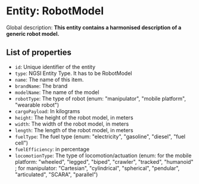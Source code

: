 Entity: RobotModel  
================
  
Global description: **This entity contains a harmonised description of a generic robot model.**  

## List of properties  


- `id`: Unique identifier of the entity  
- `type`: NGSI Entity Type. It has to be RobotModel  
- `name`: The name of this item.  
- `brandName`: The brand
- `modelName`: The name of the model
- `robotType`: The type of robot (enum: "manipulator", "mobile platform", "wearable robot")
- `cargoPayload`: In kilograms
- `height`: The height of the robot model, in meters
- `width`: The width of the robot model, in meters
- `length`: The length of the robot model, in meters
- `fuelType`: The fuel type (enum: "electricity", "gasoline", "diesel", "fuel cell")
- `fuelEfficiency`: in percentage
- `locomotionType`: The type of locomotion/actuation (enum: for the mobile platform: "wheeled", "legged", "biped", "crawler", "tracked", "humanoid" ; for manipulator: "Cartesian", "cylindrical", "spherical", "pendular", "articulated", "SCARA", "parallel")
